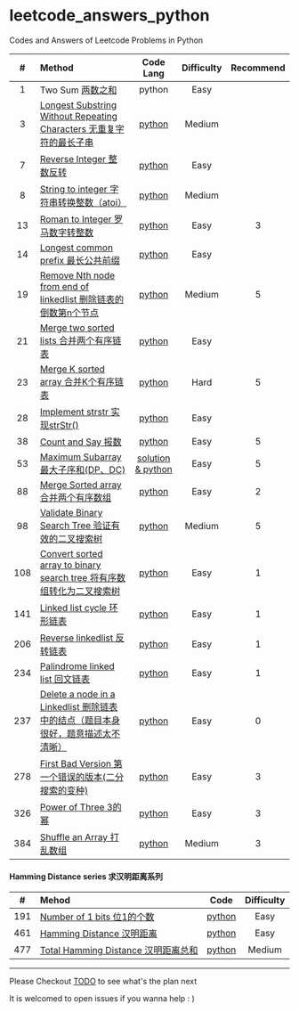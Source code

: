 # leetcode_answers_python
Codes and Answers of Leetcode Problems in Python

|\#|Method|Code Lang|Difficulty|Recommend|
|:---:|:-----|:-----:|:----------:|:----:|
|1|Two Sum [两数之和](/1_100/1_ZH.md)|python|Easy||
|3|[Longest Substring Without Repeating Characters 无重复字符的最长子串](https://leetcode-cn.com/problems/longest-substring-without-repeating-characters/)|[python](/1_100/3.py)|Medium||
|7|[Reverse Integer 整数反转](https://leetcode-cn.com/problems/reverse-integer/)|[python](/1_100/7.py)|Easy||
|8|[String to integer 字符串转换整数（atoi）](https://leetcode-cn.com/problems/string-to-integer-atoi/)|[python](/1_100/8.py)|Medium||
|13|[Roman to Integer 罗马数字转整数](https://leetcode-cn.com/problems/roman-to-integer/)|[python](/1_100/13.py)|Easy|3|
|14|[Longest common prefix 最长公共前缀](https://leetcode-cn.com/problems/longest-common-prefix/)|[python](/1_100/14.py)|Easy||
|19|[Remove Nth node from end of linkedlist 删除链表的倒数第n个节点](https://leetcode-cn.com/problems/remove-nth-node-from-end-of-list/)|[python](/1_100/19.py)|Medium|5|
|21|[Merge two sorted lists 合并两个有序链表](https://leetcode-cn.com/problems/merge-two-sorted-lists/)|[python](/1_100/21.py)|Easy||
|23|[Merge K sorted array 合并K个有序链表](https://leetcode-cn.com/problems/merge-k-sorted-lists/)|[python](/1_100/23.py)|Hard|5|
|28|[Implement strstr 实现strStr()](https://leetcode-cn.com/problems/implement-strstr/)|[python](/1_100/28.py)|Easy||
|38|[Count and Say 报数](https://leetcode-cn.com/problems/count-and-say/)|[python](/1_100/38.py)|Easy|5|
|53|[Maximum Subarray 最大子序和(DP、DC)](https://leetcode-cn.com/problems/maximum-subarray/)|[solution & python](/1_100/53_maximum_subarray.md)|Easy|5|
|88|[Merge Sorted array 合并两个有序数组](https://leetcode-cn.com/problems/merge-sorted-array/)|[python](/1_100/88.py)|Easy|2|
|98|[Validate Binary Search Tree 验证有效的二叉搜索树](https://leetcode-cn.com/problems/validate-binary-search-tree/)|[python](/1_100/98.py)|Medium|5|
|108|[Convert sorted array to binary search tree 将有序数组转化为二叉搜索树](https://leetcode-cn.com/problems/convert-sorted-array-to-binary-search-tree/)|[python](/101_200/108.py)|Easy|1|
|141|[Linked list cycle 环形链表](https://leetcode-cn.com/problems/linked-list-cycle/)|[python](/1_100/141.py)|Easy|1|
|206|[Reverse linkedlist 反转链表](https://leetcode-cn.com/problems/reverse-linked-list/)|[python](/201/300/206.py)|Easy|1|
|234|[Palindrome linked list 回文链表](https://leetcode-cn.com/problems/palindrome-linked-list/)|[python](/201/300/234.py)|Easy|1|
|237|[Delete a node in a Linkedlist 删除链表中的结点（题目本身很好，题意描述太不清晰）](https://leetcode-cn.com/problems/delete-node-in-a-linked-list/)|[python](/201/300/237.py)|Easy|0|
|278|[First Bad Version 第一个错误的版本(二分搜索的变种)](https://leetcode-cn.com/problems/first-bad-version/)|[python](/201_300/278.py)|Easy|3|
|326|[Power of Three 3的幂](https://leetcode-cn.com/problems/power-of-three/)|[python](/301/400/326.py)|Easy|3|
|384|[Shuffle an Array 打乱数组](https://leetcode-cn.com/problems/shuffle-an-array/)|[python](/301_400/384.py)|Medium|3|


#### Hamming Distance series 求汉明距离系列
|\#|Mehod|Code|Difficulty|
|:---:|:-----|:-----:|:----------:|
|191|[Number of 1 bits 位1的个数](https://leetcode-cn.com/problems/number-of-1-bits/)|[python](/101_200/191.py)|Easy|
|461|[Hamming Distance 汉明距离](https://leetcode-cn.com/problems/hamming-distance/)|[python](/401_500/461.py)|Easy|
|477|[Total Hamming Distance 汉明距离总和](https://leetcode-cn.com/problems/total-hamming-distance/)|[python](/401_500/477.py)|Medium|


---
Please Checkout [TODO](/TODO.md) to see what's the plan next

It is welcomed to open issues if you wanna help : )
